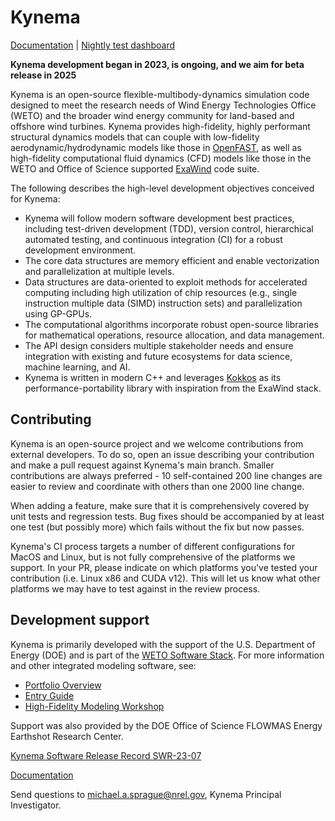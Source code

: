 # Kynema
[Documentation](https://exawind.github.io/kynema) | [Nightly test dashboard](http://my.cdash.org/index.php?project=Exawind) 

**Kynema development began in 2023, is ongoing, and we aim for beta release in 2025**

Kynema is an open-source flexible-multibody-dynamics simulation
code designed to meet the research needs of Wind Energy Technologies Office (WETO)
and the broader wind energy community for land-based and offshore wind turbines.
Kynema provides high-fidelity, highly performant structural dynamics
models that can couple with low-fidelity aerodynamic/hydrodynamic models like those
in [OpenFAST](https://github.com/OpenFAST/openfast), as well as high-fidelity
computational fluid dynamics (CFD) models like those in the WETO and Office
of Science supported [ExaWind](https://github.com/Exawind) code suite.

The following describes the high-level development objectives conceived for Kynema:
- Kynema will follow modern software development best practices, 
including test-driven development (TDD), version control,
hierarchical automated testing, and continuous integration (CI) for a
robust development environment.
- The core data structures are memory efficient and enable vectorization
and parallelization at multiple levels.
- Data structures are data-oriented to exploit methods for accelerated computing including
high utilization of chip resources (e.g., single instruction multiple data (SIMD) instruction sets) and
parallelization using GP-GPUs.
- The computational algorithms incorporate robust open-source libraries for
mathematical operations, resource allocation, and data management.
- The API design considers multiple stakeholder needs and ensure
integration with existing and future ecosystems for data science, machine learning,
and AI.
- Kynema is written in modern C++ and leverages [Kokkos](https://github.com/kokkos/kokkos)
as its performance-portability library with inspiration from the ExaWind stack.

## Contributing
Kynema is an open-source project and we welcome contributions from external developers.
To do so, open an issue describing your contribution and make a pull request against Kynema's main branch.
Smaller contributions are always preferred - 10 self-contained 200 line changes are easier to review and coordinate with others than one 2000 line change.

When adding a feature, make sure that it is comprehensively covered by unit tests and regression tests.
Bug fixes should be accompanied by at least one test (but possibly more) which fails without the fix but now passes.

Kynema's CI process targets a number of different configurations for MacOS and Linux, but is not fully comprehensive of the platforms we support.
In your PR, please indicate on which platforms you've tested your contribution (i.e. Linux x86 and CUDA v12).
This will let us know what other platforms we may have to test against in the review process.

## Development support

Kynema is primarily developed with the support of the U.S. Department of Energy (DOE) and is part of the [WETO Software Stack](https://nrel.github.io/WETOStack). For more information and other integrated modeling software, see:
- [Portfolio Overview](https://nrel.github.io/WETOStack/portfolio_analysis/overview.html)
- [Entry Guide](https://nrel.github.io/WETOStack/_static/entry_guide/index.html)
- [High-Fidelity Modeling Workshop](https://nrel.github.io/WETOStack/workshops/user_workshops_2024.html#high-fidelity-modeling)

Support was also provided by the DOE Office of Science FLOWMAS Energy Earthshot Research Center.

[Kynema Software Release Record SWR-23-07](https://www.osti.gov/biblio/1908664)

[Documentation](https://exawind.github.io/kynema/)

Send questions to michael.a.sprague@nrel.gov, Kynema Principal Investigator.
